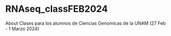 # RNAseq_classFEB2024
About Clases para los alumnos de Ciencias Genomicas de la UNAM (27 Feb - 1 Marzo 2024)

